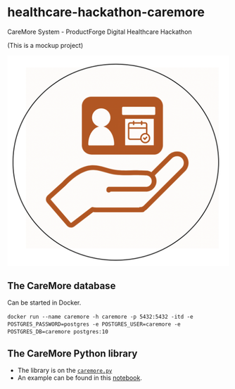# healthcare-hackathon-caremore
CareMore System - ProductForge Digital Healthcare Hackathon

(This is a mockup project)

![](./docs/images/CareMoreLogo.png)

## The CareMore database

Can be started in Docker.

`docker run --name caremore -h caremore -p 5432:5432 -itd -e POSTGRES_PASSWORD=postgres -e POSTGRES_USER=caremore -e POSTGRES_DB=caremore postgres:10`

## The CareMore Python library

* The library is on the [`caremore.py`](./code/caremore.py)
* An example can be found in this [notebook](./code/CareMore.ipynb).
